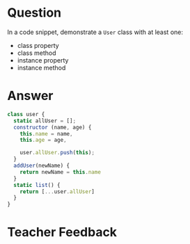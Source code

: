 # Question
In a code snippet, demonstrate a `User` class with at least one:
- class property
- class method
- instance property
- instance method

# Answer

```js
class user {
  static allUser = [];
  constructor (name, age) {
    this.name = name,
    this.age = age,

    user.allUser.push(this);
  }
  addUser(newName) {
    return newName = this.name
  }
  static list() {
    return [...user.allUser]
  }
}
```

# Teacher Feedback